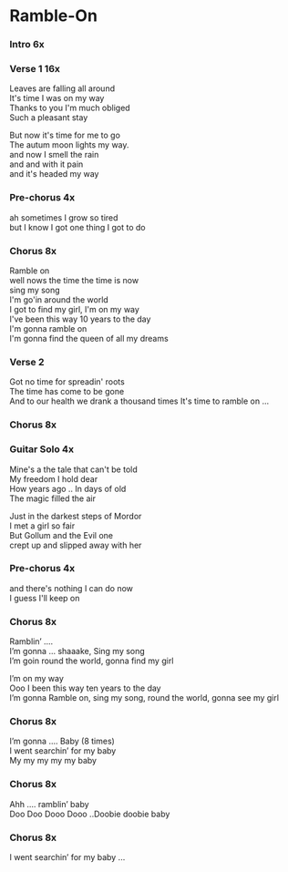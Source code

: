# Ramble-On

### Intro  6x

### Verse 1  16x
Leaves are falling all around  
It's time I was on my way  
Thanks to you I'm much obliged  
Such a pleasant stay  

But now it's time for me to go  
The autum moon lights my way.  
and now I smell the rain  
and and with it pain  
and it's headed my way

### Pre-chorus  4x
ah sometimes I grow so tired  
but I know I got one thing I got to do  

### Chorus 8x
Ramble on  
well nows the time the time is now  
sing my song  
I'm go'in around the world  
I got to find my girl, I'm on my way  
I've been this way 10 years to the day  
I'm gonna ramble on  
I'm gonna find the queen of all my dreams  

### Verse 2
Got no time for spreadin' roots  
The time has come to be gone  
And to our health
we drank a thousand times
It's time to ramble on ...

### Chorus  8x

### Guitar Solo  4x
Mine's a the tale that can't be told  
My freedom I hold dear  
How years ago .. In days of old  
The magic filled the air  

Just in the darkest steps of Mordor  
I met a girl so fair  
But Gollum and the Evil one  
crept up and slipped away with her  

### Pre-chorus  4x
and there's nothing I can do now  
I guess I'll keep on  

### Chorus  8x
Ramblin’ ....  
I’m gonna ... shaaake, Sing my song  
I’m goin round the world, gonna find my girl  

I’m on my way  
Ooo I been this way ten years to the day  
I’m gonna Ramble on, sing my song, round the world, gonna see my girl  

### Chorus  8x
I’m gonna .... Baby (8 times)  
I went searchin’ for my baby  
My my my my my baby

### Chorus  8x
Ahh .... ramblin’ baby  
Doo Doo Dooo Dooo ..Doobie doobie baby

### Chorus  8x
I went searchin’ for my baby ...
